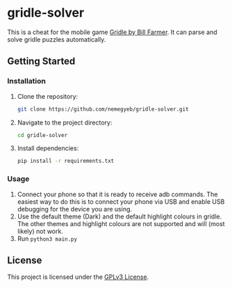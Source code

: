 # gridle-solver

This is a cheat for the mobile game [Gridle by Bill Farmer](https://github.com/billthefarmer/gridle).
It can parse and solve gridle puzzles automatically.

## Getting Started

### Installation

1. Clone the repository:

    ```bash
    git clone https://github.com/nemegyeb/gridle-solver.git
    ```

2. Navigate to the project directory:

    ```bash
    cd gridle-solver
    ```

3. Install dependencies:

    ```bash
    pip install -r requirements.txt
    ```

### Usage

1. Connect your phone so that it is ready to receive adb commands.
   The easiest way to do this is to connect your phone via USB and enable USB debugging for the device you are using.
2. Use the default theme (Dark) and the default highlight colours in gridle. The other themes and highlight colours are not supported and will (most likely) not work.
3. Run `python3 main.py`

## License

This project is licensed under the [GPLv3 License](https://www.gnu.org/licenses/gpl-3.0.html#license-text).
